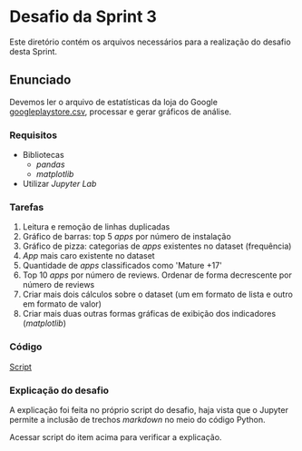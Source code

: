 # Desafio da Sprint 3
Este diretório contém os arquivos necessários para a realização do desafio desta Sprint.

## Enunciado
Devemos ler o arquivo de estatísticas da loja do Google [googleplaystore.csv](googleplaystore.csv), processar e gerar gráficos de análise.

### Requisitos
- Bibliotecas
    - *pandas*
    - *matplotlib*
- Utilizar *Jupyter Lab*

### Tarefas
1. Leitura e remoção de linhas duplicadas
2. Gráfico de barras: top 5 *apps* por número de instalação
3. Gráfico de pizza: categorias de *apps* existentes no dataset (frequência)
4. *App* mais caro existente no dataset
5. Quantidade de *apps* classificados como 'Mature +17'
6. Top 10 *apps* por número de reviews. Ordenar de forma decrescente por número de reviews
7. Criar mais dois cálculos sobre o dataset (um em formato de lista e outro em formato de valor)
8. Criar mais duas outras formas gráficas de exibição dos indicadores (*matplotlib*)

### Código
[Script](script.IPYNB)

### Explicação do desafio
A explicação foi feita no próprio script do desafio, haja vista que o Jupyter permite a inclusão de trechos *markdown* no meio do código Python.

Acessar script do item acima para verificar a explicação.
